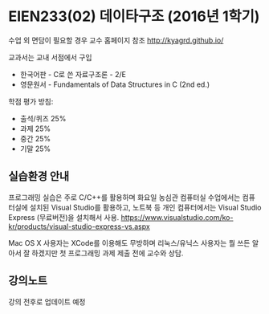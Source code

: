 # EIEN233(02) 데이타구조 (2016년 1학기)

수업 외 면담이 필요할 경우 교수 홈페이지 참조
http://kyagrd.github.io/

교과서는 교내 서점에서 구입
* 한국어판 - C로 쓴 자료구조론 - 2/E
* 영문원서 - Fundamentals of Data Structures in C (2nd ed.)


학점 평가 방침:
* 출석/퀴즈 25%
* 과제 25%
* 중간 25%
* 기말 25%


## 실습환경 안내
프로그래밍 실습은 주로 C/C++를 활용하며
화요일 농심관 컴퓨터실 수업에서는 컴퓨터실에 설치된 Visual Studio를 활용하고,
노트북 등 개인 컴퓨터에서는 Visual Studio Express (무료버전)을 설치해서 사용.
https://www.visualstudio.com/ko-kr/products/visual-studio-express-vs.aspx

Mac OS X 사용자는 XCode를 이용해도 무방하며
리눅스/유닉스 사용자는 뭘 쓰든 알아서 잘 하겠지만
첫 프로그래밍 과제 제출 전에 교수와 상담.

## 강의노트

강의 전후로 업데이트 예정
